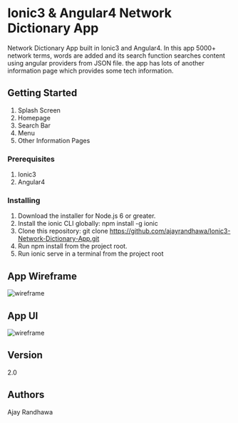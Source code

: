 # Ionic3 & Angular4 Network Dictionary App

Network Dictionary App built in Ionic3 and Angular4. In this app 5000+ network terms, words are added and its search function searches content using angular providers from JSON file. the app has lots of another information page which provides some tech information.

## Getting Started

1. Splash Screen
2. Homepage
3. Search Bar
4. Menu
5. Other Information Pages

### Prerequisites

1. Ionic3
2. Angular4

### Installing

1. Download the installer for Node.js 6 or greater.
2. Install the ionic CLI globally: npm install -g ionic
3. Clone this repository: git clone https://github.com/ajayrandhawa/Ionic3-Network-Dictionary-App.git
4. Run npm install from the project root.
5. Run ionic serve in a terminal from the project root

## App Wireframe

![wireframe](https://user-images.githubusercontent.com/30903923/39616233-08d9400c-4f98-11e8-86b7-5f4846924bf7.png)

## App UI

![wireframe](https://user-images.githubusercontent.com/30903923/39616233-08d9400c-4f98-11e8-86b7-5f4846924bf7.png)

## Version

2.0

## Authors

Ajay Randhawa
